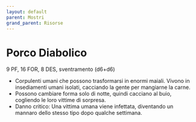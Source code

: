 ```yaml
---
layout: default
parent: Mostri
grand_parent: Risorse
---
```


# Porco Diabolico

9 PF, 16 FOR, 8 DES, sventramento (d6+d6)

- Corpulenti umani che possono trasformarsi in enormi maiali. Vivono in insediamenti umani isolati, cacciando la gente per mangiarne la carne.
- Possono cambiare forma solo di notte, quindi cacciano al buio, cogliendo le loro vittime di sorpresa.
- Danno critico: Una vittima umana viene infettata, diventando un mannaro dello stesso tipo dopo qualche settimana.
